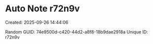 ﻿# Auto Note r72n9v
Created: 2025-09-26 14:44:06

Random GUID: 74e9500d-c420-44d2-a8f8-18b9dae2918a
Unique ID: r72n9v
